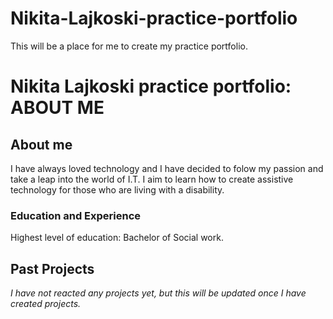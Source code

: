 # Nikita-Lajkoski-practice-portfolio
This will be a place for me to create my practice portfolio. 
# Nikita Lajkoski practice portfolio: ABOUT ME  

## About me 
I have always loved technology and I have decided to folow my passion and take a leap into the world of I.T. 
I aim to learn how to create assistive technology for those who are living with a disability. 
### Education and Experience 
Highest level of education: Bachelor of Social work. 
## Past Projects
_I have not reacted any projects yet, but this will be updated once I have created projects._
